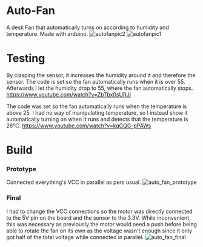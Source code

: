 # Auto-Fan
A desk Fan that automatically turns on according to humidity and temperature. Made with arduino.
![autofanpic2](https://github.com/OsamaMIT/Auto-Fan/assets/114868997/a0cebc94-8979-45e1-8586-99c62d8ce1a6)
![autofanpic1](https://github.com/OsamaMIT/Auto-Fan/assets/114868997/5d65e36c-b94e-4e95-8e77-d20a7c0c072b)

# Testing
By clasping the sensor, it increases the humidity around it and therefore the sensor. The code is set so the fan automatically runs when it is over 55.
Afterwards I let the humidity drop to 55, where the fan automatically stops.
https://www.youtube.com/watch?v=ZbTbx0sURJI

The code was set so the fan automatically runs when the temperature is above 25.
I had no way of manipulating temperature, so I instead show it automatically turning on when it runs and detects that the temperature is 26°C.
https://www.youtube.com/watch?v=kgGQG-pPAWs

# Build
### Prototype
Connected everything's VCC in parallel as pers usual.
![auto_fan_prototype](https://github.com/OsamaMIT/Auto-Fan/assets/114868997/8361c1af-291e-40de-8448-b1b1b36d600d)
### Final
I had to change the VCC connections so the motor was directly connected to the 5V pin on the board and the sensor to the 3.3V.
While inconvenient, this was necessary as previously the motor would need a push before being able to rotate the fan on its own as the voltage wasn't enough since it only got half of the total voltage while connected in parallel.
![auto_fan_final](https://github.com/OsamaMIT/Auto-Fan/assets/114868997/28a1f0f8-b014-487b-8247-90e37f3e85b0)
